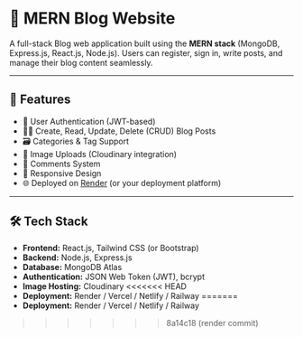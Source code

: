 # 📝 MERN Blog Website

A full-stack Blog web application built using the **MERN stack** (MongoDB, Express.js, React.js, Node.js). Users can register, sign in, write posts, and manage their blog content seamlessly.

---

## 🚀 Features

- 🔐 User Authentication (JWT-based)
- 🧑‍💻 Create, Read, Update, Delete (CRUD) Blog Posts
- 🗃️ Categories & Tag Support
- 📸 Image Uploads (Cloudinary integration)
- 💬 Comments System
- 📱 Responsive Design
- 🌐 Deployed on [Render](https://render.com/) (or your deployment platform)

---

## 🛠️ Tech Stack

- **Frontend:** React.js, Tailwind CSS (or Bootstrap)
- **Backend:** Node.js, Express.js
- **Database:** MongoDB Atlas
- **Authentication:** JSON Web Token (JWT), bcrypt
- **Image Hosting:** Cloudinary
<<<<<<< HEAD
- **Deployment:** Render / Vercel / Netlify / Railway
=======
- **Deployment:** Render / Vercel / Netlify / Railway
>>>>>>> 8a14c18 (render commit)
